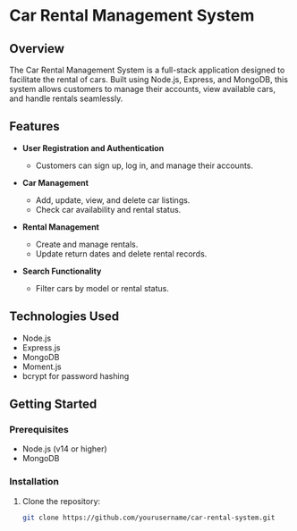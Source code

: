 # Car Rental Management System

## Overview
The Car Rental Management System is a full-stack application designed to facilitate the rental of cars. Built using Node.js, Express, and MongoDB, this system allows customers to manage their accounts, view available cars, and handle rentals seamlessly.

## Features
- **User Registration and Authentication**
  - Customers can sign up, log in, and manage their accounts.
  
- **Car Management**
  - Add, update, view, and delete car listings.
  - Check car availability and rental status.

- **Rental Management**
  - Create and manage rentals.
  - Update return dates and delete rental records.

- **Search Functionality**
  - Filter cars by model or rental status.

## Technologies Used
- Node.js
- Express.js
- MongoDB
- Moment.js
- bcrypt for password hashing

## Getting Started

### Prerequisites
- Node.js (v14 or higher)
- MongoDB

### Installation
1. Clone the repository:
   ```bash
   git clone https://github.com/yourusername/car-rental-system.git
